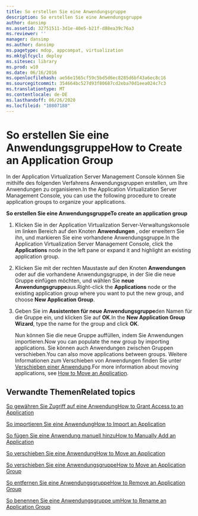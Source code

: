 ```yaml
---
title: So erstellen Sie eine Anwendungsgruppe
description: So erstellen Sie eine Anwendungsgruppe
author: dansimp
ms.assetid: 32751511-3d1e-40e5-b21f-d88ea39c76a3
ms.reviewer: ''
manager: dansimp
ms.author: dansimp
ms.pagetype: mdop, appcompat, virtualization
ms.mktglfcycl: deploy
ms.sitesec: library
ms.prod: w10
ms.date: 06/16/2016
ms.openlocfilehash: ae56e1565cf59c5bd5d6ec8285d6bf43a6ec8c16
ms.sourcegitcommit: 354664bc527d93f80687cd2eba70d1eea024c7c3
ms.translationtype: MT
ms.contentlocale: de-DE
ms.lasthandoff: 06/26/2020
ms.locfileid: "10807188"
---
```

# <span data-ttu-id="ee42c-103">So erstellen Sie eine Anwendungsgruppe</span><span class="sxs-lookup"><span data-stu-id="ee42c-103">How to Create an Application Group</span></span>


<span data-ttu-id="ee42c-104">In der Application Virtualization Server Management Console können Sie mithilfe des folgenden Verfahrens Anwendungsgruppen erstellen, um Ihre Anwendungen zu organisieren.</span><span class="sxs-lookup"><span data-stu-id="ee42c-104">In the Application Virtualization Server Management Console, you can use the following procedure to create application groups to organize your applications.</span></span>

**<span data-ttu-id="ee42c-105">So erstellen Sie eine Anwendungsgruppe</span><span class="sxs-lookup"><span data-stu-id="ee42c-105">To create an application group</span></span>**

1.  <span data-ttu-id="ee42c-106">Klicken Sie in der Application Virtualization Server-Verwaltungskonsole im linken Bereich auf den Knoten **Anwendungen** , oder erweitern Sie ihn, und markieren Sie eine vorhandene Anwendungsgruppe.</span><span class="sxs-lookup"><span data-stu-id="ee42c-106">In the Application Virtualization Server Management Console, click the **Applications** node in the left pane or expand it and highlight an existing application group.</span></span>

2.  <span data-ttu-id="ee42c-107">Klicken Sie mit der rechten Maustaste auf den Knoten **Anwendungen** oder auf die vorhandene Anwendungsgruppe, in der Sie die neue Gruppe einfügen möchten, und wählen Sie **neue Anwendungsgruppe**aus.</span><span class="sxs-lookup"><span data-stu-id="ee42c-107">Right-click the **Applications** node or the existing application group where you want to put the new group, and choose **New Application Group**.</span></span>

3.  <span data-ttu-id="ee42c-108">Geben Sie im **Assistenten für neue Anwendungsgruppe**den Namen für die Gruppe ein, und klicken Sie auf **OK**.</span><span class="sxs-lookup"><span data-stu-id="ee42c-108">In the **New Application Group Wizard**, type the name for the group and click **OK**.</span></span>

    <span data-ttu-id="ee42c-109">Nun können Sie die neue Gruppe auffüllen, indem Sie Anwendungen importieren.</span><span class="sxs-lookup"><span data-stu-id="ee42c-109">Now you can populate the new group by importing applications.</span></span> <span data-ttu-id="ee42c-110">Sie können auch Anwendungen zwischen Gruppen verschieben.</span><span class="sxs-lookup"><span data-stu-id="ee42c-110">You can also move applications between groups.</span></span> <span data-ttu-id="ee42c-111">Weitere Informationen zum Verschieben von Anwendungen finden Sie unter [Verschieben einer Anwendung](how-to-move-an-application.md).</span><span class="sxs-lookup"><span data-stu-id="ee42c-111">For more information about moving applications, see [How to Move an Application](how-to-move-an-application.md).</span></span>

## <span data-ttu-id="ee42c-112">Verwandte Themen</span><span class="sxs-lookup"><span data-stu-id="ee42c-112">Related topics</span></span>


[<span data-ttu-id="ee42c-113">So gewähren Sie Zugriff auf eine Anwendung</span><span class="sxs-lookup"><span data-stu-id="ee42c-113">How to Grant Access to an Application</span></span>](how-to-grant-access-to-an-application.md)

[<span data-ttu-id="ee42c-114">So importieren Sie eine Anwendung</span><span class="sxs-lookup"><span data-stu-id="ee42c-114">How to Import an Application</span></span>](how-to-import-an-applicationserver.md)

[<span data-ttu-id="ee42c-115">So fügen Sie eine Anwendung manuell hinzu</span><span class="sxs-lookup"><span data-stu-id="ee42c-115">How to Manually Add an Application</span></span>](how-to-manually-add-an-application.md)

[<span data-ttu-id="ee42c-116">So verschieben Sie eine Anwendung</span><span class="sxs-lookup"><span data-stu-id="ee42c-116">How to Move an Application</span></span>](how-to-move-an-application.md)

[<span data-ttu-id="ee42c-117">So verschieben Sie eine Anwendungsgruppe</span><span class="sxs-lookup"><span data-stu-id="ee42c-117">How to Move an Application Group</span></span>](how-to-move-an-application-group.md)

[<span data-ttu-id="ee42c-118">So entfernen Sie eine Anwendungsgruppe</span><span class="sxs-lookup"><span data-stu-id="ee42c-118">How to Remove an Application Group</span></span>](how-to-remove-an-application-group.md)

[<span data-ttu-id="ee42c-119">So benennen Sie eine Anwendungsgruppe um</span><span class="sxs-lookup"><span data-stu-id="ee42c-119">How to Rename an Application Group</span></span>](how-to-rename-an-application-group.md)

 

 





